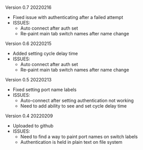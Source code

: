 Version 0.7 20220216
- Fixed issue with authenticating after a failed attempt
- ISSUES:
  - Auto connect after auth set
  - Re-paint main tab switch names after name change

Version 0.6 20220215
- Added setting cycle delay time
- ISSUES:
  - Auto connect after auth set
  - Re-paint main tab switch names after name change

Version 0.5 20220213
- Fixed setting port name labels
- ISSUES:
  - Auto-connect after setting authentication not working
  - Need to add ability to see and set cycle delay time

Version 0.4 20220209
- Uploaded to github
- ISSUES:
  - Need to find a way to paint port names on switch labels
  - Authentication is held in plain text on file system
